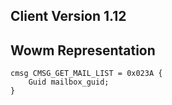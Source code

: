 ## Client Version 1.12

## Wowm Representation
```rust,ignore
cmsg CMSG_GET_MAIL_LIST = 0x023A {
    Guid mailbox_guid;    
}

```
